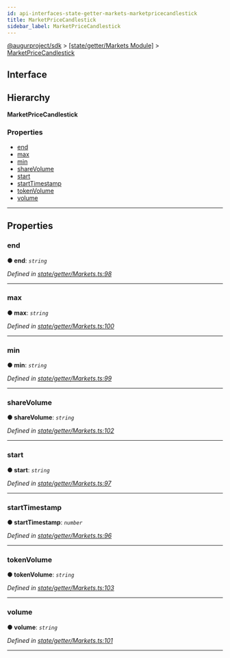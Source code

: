 ```yaml
---
id: api-interfaces-state-getter-markets-marketpricecandlestick
title: MarketPriceCandlestick
sidebar_label: MarketPriceCandlestick
---
```


[@augurproject/sdk](api-readme.md) > [[state/getter/Markets Module]](api-modules-state-getter-markets-module.md) > [MarketPriceCandlestick](api-interfaces-state-getter-markets-marketpricecandlestick.md)

## Interface

## Hierarchy

**MarketPriceCandlestick**

### Properties

* [end](api-interfaces-state-getter-markets-marketpricecandlestick.md#end)
* [max](api-interfaces-state-getter-markets-marketpricecandlestick.md#max)
* [min](api-interfaces-state-getter-markets-marketpricecandlestick.md#min)
* [shareVolume](api-interfaces-state-getter-markets-marketpricecandlestick.md#sharevolume)
* [start](api-interfaces-state-getter-markets-marketpricecandlestick.md#start)
* [startTimestamp](api-interfaces-state-getter-markets-marketpricecandlestick.md#starttimestamp)
* [tokenVolume](api-interfaces-state-getter-markets-marketpricecandlestick.md#tokenvolume)
* [volume](api-interfaces-state-getter-markets-marketpricecandlestick.md#volume)

---

## Properties

<a id="end"></a>

###  end

**● end**: *`string`*

*Defined in [state/getter/Markets.ts:98](https://github.com/AugurProject/augur/blob/06e47ad207/packages/augur-sdk/src/state/getter/Markets.ts#L98)*

___
<a id="max"></a>

###  max

**● max**: *`string`*

*Defined in [state/getter/Markets.ts:100](https://github.com/AugurProject/augur/blob/06e47ad207/packages/augur-sdk/src/state/getter/Markets.ts#L100)*

___
<a id="min"></a>

###  min

**● min**: *`string`*

*Defined in [state/getter/Markets.ts:99](https://github.com/AugurProject/augur/blob/06e47ad207/packages/augur-sdk/src/state/getter/Markets.ts#L99)*

___
<a id="sharevolume"></a>

###  shareVolume

**● shareVolume**: *`string`*

*Defined in [state/getter/Markets.ts:102](https://github.com/AugurProject/augur/blob/06e47ad207/packages/augur-sdk/src/state/getter/Markets.ts#L102)*

___
<a id="start"></a>

###  start

**● start**: *`string`*

*Defined in [state/getter/Markets.ts:97](https://github.com/AugurProject/augur/blob/06e47ad207/packages/augur-sdk/src/state/getter/Markets.ts#L97)*

___
<a id="starttimestamp"></a>

###  startTimestamp

**● startTimestamp**: *`number`*

*Defined in [state/getter/Markets.ts:96](https://github.com/AugurProject/augur/blob/06e47ad207/packages/augur-sdk/src/state/getter/Markets.ts#L96)*

___
<a id="tokenvolume"></a>

###  tokenVolume

**● tokenVolume**: *`string`*

*Defined in [state/getter/Markets.ts:103](https://github.com/AugurProject/augur/blob/06e47ad207/packages/augur-sdk/src/state/getter/Markets.ts#L103)*

___
<a id="volume"></a>

###  volume

**● volume**: *`string`*

*Defined in [state/getter/Markets.ts:101](https://github.com/AugurProject/augur/blob/06e47ad207/packages/augur-sdk/src/state/getter/Markets.ts#L101)*

___

